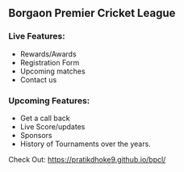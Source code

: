 ##  Borgaon Premier Cricket League

### Live Features:
* Rewards/Awards
* Registration Form
* Upcoming matches
* Contact us

### Upcoming Features:
* Get a call back
* Live Score/updates
* Sponsors
* History of Tournaments over the years.

Check Out: https://pratikdhoke9.github.io/bpcl/ 
